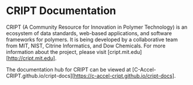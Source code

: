 # CRIPT Documentation

CRIPT (A Community Resource for Innovation in Polymer Technology) is an
ecosystem of data standards, web-based applications, and software frameworks
for polymers.
It is being developed by a collaborative team from MIT, NIST, Citrine
Informatics, and Dow Chemicals.
For more information about the project, please visit
[cript.mit.edu][http://cript.mit.edu].

The documentation hub for CRIPT can be viewed at
[C-Accel-CRIPT.github.io/cript-docs][https://c-accel-cript.github.io/cript-docs].
